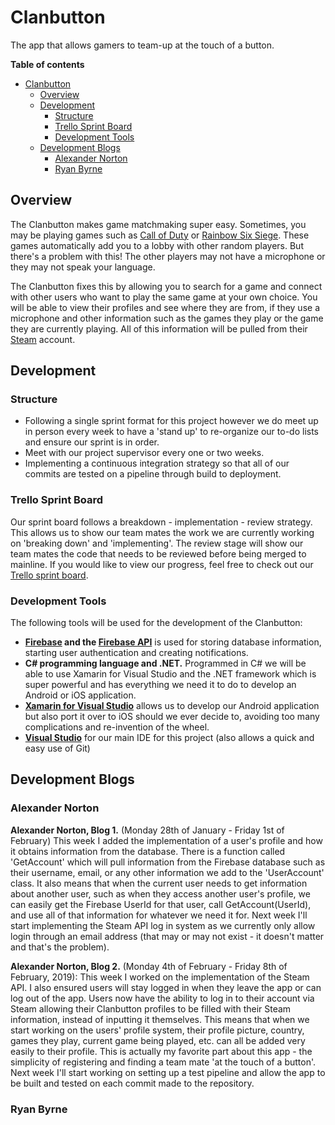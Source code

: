 # Clanbutton
The app that allows gamers to team-up at the touch of a button.

**Table of contents**
- [Clanbutton](#clanbutton)
  * [Overview](#overview)
  * [Development](#development)
    + [Structure](#structure)
    + [Trello Sprint Board](#trello-sprint-board)
    + [Development Tools](#development-tools)
  * [Development Blogs](#development-blogs)
    + [Alexander Norton](#alexander-norton)
    + [Ryan Byrne](#ryan-byrne)

## Overview
The Clanbutton makes game matchmaking super easy.
Sometimes, you may be playing games such as [Call of Duty](https://en.wikipedia.org/wiki/Call_of_Duty) or [Rainbow Six Siege](https://en.wikipedia.org/wiki/Tom_Clancy%27s_Rainbow_Six_Siege). These games automatically add you to a lobby with other random players. But there's a problem with this! The other players may not have a microphone or they may not speak your language. 

The Clanbutton fixes this by allowing you to search for a game and connect with other users who want to play the same game at your own choice. You will be able to view their profiles and see where they are from, if they use a microphone and other information such as the games they play or the game they are currently playing. All of this information will be pulled from their [Steam](https://en.wikipedia.org/wiki/Steam_(software)) account.

## Development
### Structure
*  Following a single sprint format for this project however we do meet up in person every week to have a 'stand up' to re-organize our to-do lists and ensure our sprint is in order.
* Meet with our project supervisor every one or two weeks.
* Implementing a continuous integration strategy so that all of our commits are tested on a pipeline through build to deployment.

### Trello Sprint Board
Our sprint board follows a breakdown - implementation - review strategy. This allows us to show our team mates the work we are currently working on 'breaking down' and 'implementing'. The review stage will show our team mates the code that needs to be reviewed before being merged to mainline.
If you would like to view our progress, feel free to check out our [Trello sprint board](https://trello.com/b/bvCITjii/sprint-board).

### Development Tools
The following tools will be used for the development of the Clanbutton:
* **[Firebase](https://firebase.google.com/) and the [Firebase API](https://firebase.google.com/docs/reference/)** is used for storing database information, starting user authentication and creating notifications.
* **C# programming language and .NET.** Programmed in C# we will be able to use Xamarin for Visual Studio and the .NET framework which is super powerful and has everything we need it to do to develop an Android or iOS application.
* **[Xamarin for Visual Studio](https://visualstudio.microsoft.com/xamarin/)** allows us to develop our Android application but also port it over to iOS should we ever decide to, avoiding too many complications and re-invention of the wheel.
* **[Visual Studio](https://visualstudio.microsoft.com/)** for our main IDE for this project (also allows a quick and easy use of Git)

## Development Blogs

### Alexander Norton

**Alexander Norton, Blog 1.**
(Monday 28th of January - Friday 1st of February)
This week I added the implementation of a user's profile and how it obtains information from the database. There is a function called 'GetAccount' which will pull information from the Firebase database such as their username, email, or any other information we add to the 'UserAccount' class. It also means that when the current user needs to get information about another user, such as when they access another user's profile, we can easily get the Firebase UserId for that user, call GetAccount(UserId), and use all of that information for whatever we need it for.
Next week I'll start implementing the Steam API log in system as we currently only allow login through an email address (that may or may not exist - it doesn't matter and that's the problem).

**Alexander Norton, Blog 2.**
(Monday 4th of February - Friday 8th of February, 2019):
This week I worked on the implementation of the Steam API. I also ensured users will stay logged in when they leave the app or can log out of the app.
Users now have the ability to log in to their account via Steam allowing their Clanbutton profiles to be filled with their Steam information, instead of inputting it themselves. This means that when we start working on the users' profile system, their profile picture, country, games they play, current game being played, etc. can all be added very easily to their profile. This is actually my favorite part about this app - the simplicity of registering and finding a team mate 'at the touch of a button'.
Next week I'll start working on setting up a test pipeline and allow the app to be built and tested on each commit made to the repository.

### Ryan Byrne